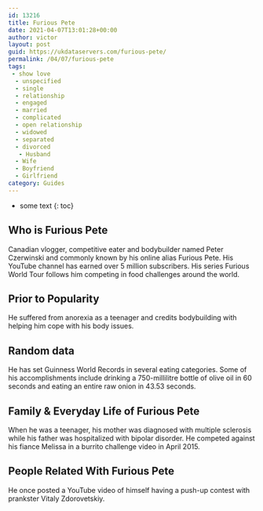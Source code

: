 ```yaml
---
id: 13216
title: Furious Pete
date: 2021-04-07T13:01:28+00:00
author: victor
layout: post
guid: https://ukdataservers.com/furious-pete/
permalink: /04/07/furious-pete
tags:
 - show love
  - unspecified
  - single
  - relationship
  - engaged
  - married
  - complicated
  - open relationship
  - widowed
  - separated
  - divorced
   - Husband
  - Wife
  - Boyfriend
  - Girlfriend
category: Guides
---
```


* some text
{: toc}


## Who is Furious Pete



Canadian vlogger, competitive eater and bodybuilder named Peter Czerwinski and commonly known by his online alias Furious Pete. His YouTube channel has earned over 5 million subscribers. His series Furious World Tour follows him competing in food challenges around the world. 

                
                
                
## Prior to Popularity



He suffered from anorexia as a teenager and credits bodybuilding with helping him cope with his body issues. 

                
                
                
## Random data



He has set Guinness World Records in several eating categories. Some of his accomplishments include drinking a 750-millilitre bottle of olive oil in 60 seconds and eating an entire raw onion in 43.53 seconds. 

                
                
                
## Family & Everyday Life of Furious Pete



When he was a teenager, his mother was diagnosed with multiple sclerosis while his father was hospitalized with bipolar disorder. He competed against his fiance Melissa in a burrito challenge video in April 2015. 

                
                
                
## People Related With Furious Pete



He once posted a YouTube video of himself having a push-up contest with prankster Vitaly Zdorovetskiy. 

                
              
            
          
          
          